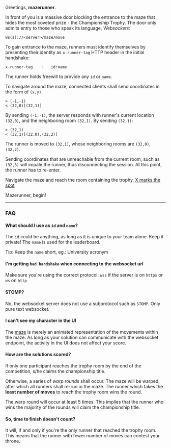 Greetings, **mazerunner**.

In front of you is a massive door blocking the entrance to the maze that hides 
the most coveted prize - the Championship Trophy. The door only admits entry 
to those who speak its language, _Websockets_:

```
ws(s)://<server>/maze/move
```

To gain entrance to the maze, runners must identify themselves by presenting 
their identity as `x-runner-tag` HTTP header in the initial handshake:

```
x-runner-tag    :   id:name
```

The runner holds freewill to provide any `id` or `name`.

To navigate around the maze, connected clients shall send coordinates in the form 
of `(x,y)`.

```
> (-1,-1)
< (32,0)[(32,1)]
```

By sending `(-1,-1)`, the server responds with runner's current location `(32,0)`, 
and the neighboring room `(32,1)`. By sending `(32,1)`:

```
> (32,1)
< (32,1)[(32,0),(32,2)]
```

The runner is moved to `(32,1)`, whose neighboring rooms are `(32,0)`, `(32,2)`.

Sending coordinates that are unreachable from the current room, such as `(32,3)` 
will impale the runner, thus disconnecting the session. At this point, the runner 
has to re-enter.

Navigate the maze and reach the room containing the trophy. [X marks the spot](/maze/goal)

Mazerunner, begin!

---
### FAQ

#### What should I use as `id` and `name`?

The `id` could be anything, as long as it is unique to your team alone. Keep it private! 
The `name` is used for the leaderboard. 

Tip: Keep the `name` short, eg.: University acronym

#### I'm getting `bad handshake` when connecting to the websocket url

Make sure you're using the correct protocol: `wss` if the server is on `https` 
or `ws` on `http`

#### STOMP?

No, the websocket server does not use a subprotocol such as `STOMP`. Only pure text websocket.

#### I can't see my character in the UI

The [maze](/maze) is merely an animated representation of the movements within the 
maze. As long as your solution can communicate with the websocket endpoint, the activity 
in the UI does not affect your score.

#### How are the solutions scored?

If only one participant reaches the trophy room by the end of the competition, s/he claims 
the championship title.

Otherwise, a series of _warp rounds_ shall occur. The maze will be warped, after which all 
runners shall re-run in the maze. The runner which takes the **least number of moves** to 
reach the trophy room wins the round.

The warp round will occur at least 5 times. This implies that the runner who wins the majority 
of the rounds will claim the championship title.

#### So, time to finish doesn't count?

It will, if and only if you're the only runner that reached the trophy room. This means that 
the runner with fewer number of moves can contest your throne.
